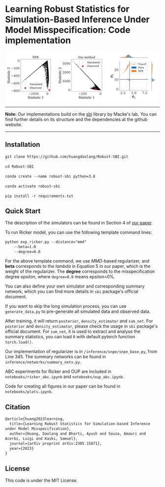 # Learning Robust Statistics for Simulation-Based Inference Under Model Misspecification: Code implementation

![](figures/figure1.png)

_______
**Note:** Our implementations build on the [sbi](https://github.com/mackelab/sbi) library by Macke's lab. 
You can find further details on its structure and the dependencies at the github website.
_______


## Installation
```
git clone https://github.com/huangdaolang/Robust-SBI.git

cd Robust-SBI

conda create --name robust-sbi python=3.8

conda activate robust-sbi

pip install -r requirements.txt
```

## Quick Start
The description of the simulators can be found in Section 4 of [our paper](https://arxiv.org/abs/2305.15871).

To run Ricker model, you can use the following template command lines:

```angular2html
python exp_ricker.py --distance="mmd" 
    --beta=1.0 
    --degree=0.0
```

For the above template command, we use *MMD*-based regularizer, and **beta** corresponds to the *lambda* in Equation 5 in our paper,
which is the weight of the regularizer. The **degree** corresponds to the misspecification degree *epsilon*, where `degree=0.0` means epsilon=0%. 

You can also define your own simulator and corresponding summary network, which you can find more details in `sbi` package's official document.

If you want to skip the long simulation process, you can use `generate_data.py` to pre-generate all simulated data and observed data.

After training, it will return `posterior`, `density_estimator` and `sum_net`. For `posterior` and `density_estimator`, please check the usage in `sbi` package's official document.
For `sum_net`, it is used to extract and analyse the summary statistics, you can load it with default pytorch function `torch.load()`.

Our implementation of regularizer is in `/inference/snpe/snpe_base.py`, from Line 345. The summary networks can be found in `inference/networks/summary_nets.py`.

ABC experiments for Ricker and OUP are included in `notebooks/ricker_abc.ipynb` and `notebooks/oup_abc.ipynb`.

Code for creating all figures in our paper can be found in `notebooks/plots.ipynb`.


## Citation
```
@article{huang2023learning,
  title={Learning Robust Statistics for Simulation-based Inference under Model Misspecification},
  author={Huang, Daolang and Bharti, Ayush and Souza, Amauri and Acerbi, Luigi and Kaski, Samuel},
  journal={arXiv preprint arXiv:2305.15871},
  year={2023}
}
```

## License
This code is under the MIT License.